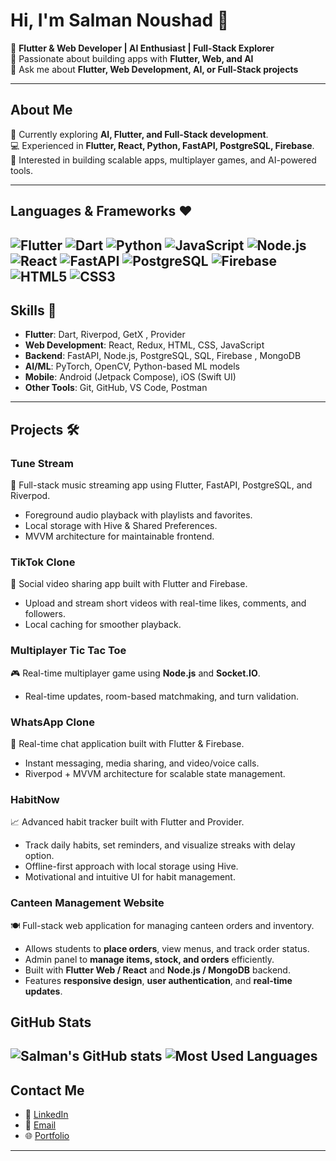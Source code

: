 # Hi, I'm Salman Noushad 👋

🚀 **Flutter & Web Developer | AI Enthusiast | Full-Stack Explorer**  
🌱 Passionate about building apps with **Flutter, Web, and AI**  
💬 Ask me about **Flutter, Web Development, AI, or Full-Stack projects**  

---

## About Me

🎯 Currently exploring **AI, Flutter, and Full-Stack development**.  
💻 Experienced in **Flutter, React, Python, FastAPI, PostgreSQL, Firebase**.  
🌟 Interested in building scalable apps, multiplayer games, and AI-powered tools.  

---

## Languages & Frameworks ❤️

![Flutter](https://img.shields.io/badge/Flutter-02569B?style=for-the-badge&logo=flutter&logoColor=white)
![Dart](https://img.shields.io/badge/Dart-0175C2?style=for-the-badge&logo=dart&logoColor=white)
![Python](https://img.shields.io/badge/Python-3776AB?style=for-the-badge&logo=python&logoColor=white)
![JavaScript](https://img.shields.io/badge/JavaScript-F7DF1E?style=for-the-badge&logo=javascript&logoColor=black)
![Node.js](https://img.shields.io/badge/Node.js-339933?style=for-the-badge&logo=node.js&logoColor=white)
![React](https://img.shields.io/badge/React-61DAFB?style=for-the-badge&logo=react&logoColor=black)
![FastAPI](https://img.shields.io/badge/FastAPI-009688?style=for-the-badge&logo=fastapi&logoColor=white)
![PostgreSQL](https://img.shields.io/badge/PostgreSQL-336791?style=for-the-badge&logo=postgresql&logoColor=white)
![Firebase](https://img.shields.io/badge/Firebase-FFCA28?style=for-the-badge&logo=firebase&logoColor=black)
![HTML5](https://img.shields.io/badge/HTML5-E34F26?style=for-the-badge&logo=html5&logoColor=white)
![CSS3](https://img.shields.io/badge/CSS3-1572B6?style=for-the-badge&logo=css3&logoColor=white)
---

## Skills 🚀

- **Flutter**: Dart, Riverpod, GetX , Provider  
- **Web Development**: React, Redux, HTML, CSS, JavaScript  
- **Backend**: FastAPI, Node.js, PostgreSQL, SQL, Firebase , MongoDB
- **AI/ML**:  PyTorch, OpenCV, Python-based ML models  
- **Mobile**: Android (Jetpack Compose), iOS (Swift UI)  
- **Other Tools**: Git, GitHub, VS Code, Postman  

---

## Projects 🛠️

### **Tune Stream**  
🎵 Full-stack music streaming app using Flutter, FastAPI, PostgreSQL, and Riverpod.  
- Foreground audio playback with playlists and favorites.  
- Local storage with Hive & Shared Preferences.  
- MVVM architecture for maintainable frontend.  

### **TikTok Clone**  
📱 Social video sharing app built with Flutter and Firebase.  
- Upload and stream short videos with real-time likes, comments, and followers.  
- Local caching for smoother playback.  

### **Multiplayer Tic Tac Toe**  
🎮 Real-time multiplayer game using **Node.js** and **Socket.IO**.  
- Real-time updates, room-based matchmaking, and turn validation.  

### **WhatsApp Clone**  
💬 Real-time chat application built with Flutter & Firebase.  
- Instant messaging, media sharing, and video/voice calls.  
- Riverpod + MVVM architecture for scalable state management.  

### **HabitNow**  
📈 Advanced habit tracker built with Flutter and Provider.  
- Track daily habits, set reminders, and visualize streaks with delay option.  
- Offline-first approach with local storage using Hive.  
- Motivational and intuitive UI for habit management.  

### **Canteen Management Website**  
🍽️ Full-stack web application for managing canteen orders and inventory.  
- Allows students to **place orders**, view menus, and track order status.  
- Admin panel to **manage items, stock, and orders** efficiently.  
- Built with **Flutter Web / React** and **Node.js / MongoDB** backend.  
- Features **responsive design**, **user authentication**, and **real-time updates**. 

## GitHub Stats

![Salman's GitHub stats](https://github-readme-stats.vercel.app/api?username=salmanz64&show_icons=true&theme=radical)
![Most Used Languages](https://github-readme-stats.vercel.app/api/top-langs/?username=salmanz64&layout=compact&theme=radical)
---

## Contact Me

- 💼 [LinkedIn]((https://www.linkedin.com/in/salman-t-a87419255/))  
- 📨 [Email](salmannoushad003@gmail.com)  
- 🌐 [Portfolio](https://your-portfolio-link.com)  

---

